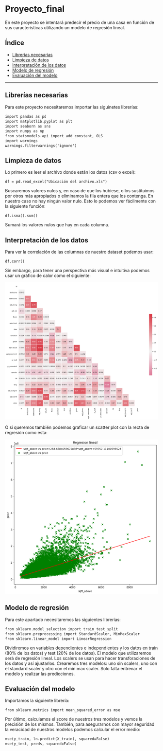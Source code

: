 # Proyecto_final
En este proyecto se intentará predecir el precio de una casa en función de sus características utilizando un modelo de regresión lineal.

## Índice
  - [Librerías necesarias](#1)
  - [Limpieza de datos](#2)
  - [Interpretación de los datos](#3)
  - [Modelo de regresión](#4)
  - [Evaluación del modelo](#5)
  
---

## Librerías necesarias<a name="1"></a>
Para este proyecto necesitaremos importar las siguinetes librerías:
```python3
import pandas as pd
import matplotlib.pyplot as plt
import seaborn as sns
import numpy as np
from statsmodels.api import add_constant, OLS
import warnings
warnings.filterwarnings('ignore')
```

## Limpieza de datos<a name="2"></a>
Lo primero es leer el archivo donde están los datos (csv o excel):
```
df = pd.read_excel("Ubicación del archivo.xls")
```
Buscaremos valores nulos y, en caso de que los hubiese, o los sustituimos por otros más apropiados o eliminamos la fila entera que los contenga. En nuestro caso no hay ningún valor nulo.
Esto lo podemos ver fácilmente con la siguiente función:
```
df.isna().sum()
```
Sumará los valores nulos que hay en cada columna.

## Interpretación de los datos<a name="3"></a>
Para ver la correlación de las columnas de nuestro dataset podemos usar:
```
df.corr()
```
Sin embargo, para tener una perspectiva más visual e intuitiva podemos usar un gráfico de calor como el siguiente:

![heatmap](https://github.com/pelahumi/Proyecto_final/blob/main/Img/heatmap.png)

O si queremos también podemos graficar un scatter plot con la recta de regresión como esta:

![recta regresion](https://github.com/pelahumi/Proyecto_final/blob/main/Img/regresion.png)

## Modelo de regresión<a name="4"></a>
Para este apartado necesitaremos las siguientes librerías:
```
from sklearn.model_selection import train_test_split
from sklearn.preprocessing import StandardScaler, MinMaxScaler
from sklearn.linear_model import LinearRegression
```
Dividiremos en variables dependientes e independientes y los datos en train (80% de los datos) y test (20% de los datos). 
El modelo que utilizaremos será de regresión lineal.
Los scalers se usan para hacer transforaciones de los datos y  así ajustarlos. Crearemos tres modelos: uno sin scalers, uno con el standard scaler y otro con el min max scaler.
Solo falta entrenar el modelo y realizar las predicciones.

## Evaluación del modelo<a name="5"></a>
Importamos la siguiente librería:
```
from sklearn.metrics import mean_squared_error as mse
```
Por último, calculamos el score de nuestros tres modelos y vemos la precisión de los mismos. También, para asegurarnos con mayor seguridad la veracidad de nuestros modelos podemos calcular el error medio: 
```
mse(y_train, ln.predict(X_train), squared=False)
mse(y_test, preds, squared=False)
